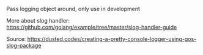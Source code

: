 Pass logging object around, only use in development

More about slog handler: https://github.com/golang/example/tree/master/slog-handler-guide

Source: https://dusted.codes/creating-a-pretty-console-logger-using-gos-slog-package
